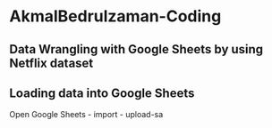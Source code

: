 # AkmalBedrulzaman-Coding
## Data Wrangling with Google Sheets by using Netflix dataset
## Loading data into Google Sheets
Open Google Sheets - import - upload-sa
